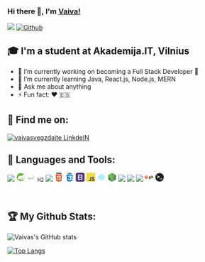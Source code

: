 ### Hi there 👋,  I'm [Vaiva!](https://github.com/VaivaSvegzdaite) 
![](https://visitor-badge.laobi.icu/badge?page_id=VaivaSvegzdaite.VaivaSvegzdaite) [![Github](https://img.shields.io/github/followers/VaivaSvegzdaite?label=Followers&logo=Github)](https://github.com/VaivaSvegzdaite)

## 🎓 I'm a student at Akademija.IT, Vilnius
- 🔭 I’m currently working on  becoming a Full Stack Developer 🚀
- 🌱 I’m currently learning Java, React.js, Node.js, MERN
- 💬 Ask me about anything
- ⚡ Fun fact: :heart: :es:

## :email: Find me on:
<a href="https://www.linkedin.com/in/vaivasvegzdaite">
  <img align="center" alt="vaivasvegzdaite LinkdeIN" width="22px" src="https://cdn.jsdelivr.net/npm/simple-icons@v3/icons/linkedin.svg" />
</a>
<br />

## 🧰 Languages and Tools:
<code><img height="20" src="https://avatars.githubusercontent.com/u/1168968?s=400&u=9919eef0386ded79a303e846140772a395bfd867&v=4"></code>
<code><img height="20" src="https://raw.githubusercontent.com/github/explore/80688e429a7d4ef2fca1e82350fe8e3517d3494d/topics/spring-boot/spring-boot.png"></code>
<code><img height="20" src="https://raw.githubusercontent.com/github/explore/80688e429a7d4ef2fca1e82350fe8e3517d3494d/topics/mysql/mysql.png"></code>
<code><img height="20">H2</code>
<code><img height="20" src="https://avatars.githubusercontent.com/u/45120?s=200&v=4"></code>
<code><img height="20" src="https://raw.githubusercontent.com/github/explore/80688e429a7d4ef2fca1e82350fe8e3517d3494d/topics/html/html.png"></code>
<code><img height="20" src="https://raw.githubusercontent.com/github/explore/80688e429a7d4ef2fca1e82350fe8e3517d3494d/topics/css/css.png"></code>
<code><img height="20" src="https://raw.githubusercontent.com/github/explore/80688e429a7d4ef2fca1e82350fe8e3517d3494d/topics/bootstrap/bootstrap.png"></code>
<code><img height="20" src="https://raw.githubusercontent.com/github/explore/80688e429a7d4ef2fca1e82350fe8e3517d3494d/topics/javascript/javascript.png"></code>
<code><img height="20" src="https://raw.githubusercontent.com/github/explore/80688e429a7d4ef2fca1e82350fe8e3517d3494d/topics/react/react.png"></code>
<code><img height="20" src="https://raw.githubusercontent.com/github/explore/80688e429a7d4ef2fca1e82350fe8e3517d3494d/topics/nodejs/nodejs.png"></code>
<code><img height="20" src="https://camo.githubusercontent.com/ae1020813e16ea4e29097aece8392fe63bd1048e6735712f0a1a80944d15881a/68747470733a2f2f6269742e6c792f33715a6d516355"></code>
<code><img height="20" src="https://raw.githubusercontent.com/swagger-api/swagger.io/wordpress/images/assets/SWU-logo-clr.png"></code>
<code><img height="20" src="https://camo.githubusercontent.com/cfe0dd83317c9b523c7f3d8911ee61eb1e2fc869a64a8b6ae075c2fd6e5b17cd/68747470733a2f2f6173736574732e676574706f73746d616e2e636f6d2f636f6d6d6f6e2d73686172652f706f73746d616e2d6c6f676f2d686f72697a6f6e74616c2d333230783133322e706e67"></code>
<code><img height="20" src="https://raw.githubusercontent.com/github/explore/80688e429a7d4ef2fca1e82350fe8e3517d3494d/topics/git/git.png"></code>
<code><img height="20" src="https://raw.githubusercontent.com/github/explore/80688e429a7d4ef2fca1e82350fe8e3517d3494d/topics/terminal/terminal.png"></code>

<br />


## :trophy: My Github Stats:
![Vaivas's GitHub stats](https://github-readme-stats.vercel.app/api?username=VaivaSvegzdaite&show_icons=true&theme=radical)

[![Top Langs](https://github-readme-stats.vercel.app/api/top-langs/?username=VaivaSvegzdaite&layout=compact&theme=radical)](https://github.com/vaivasvegzdaite/github-readme-stats)

